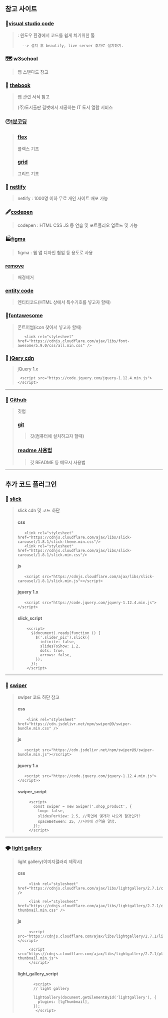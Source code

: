 ## 참고 사이트 


### 🥇[visual studio code](https://code.visualstudio.com/)
    
> : 윈도우 환경에서 코드를 쉽게 치기위한 툴
>   
>
>       --> 설치 후 beautify, live server 추가로 설치하기.



### 🗺️ [w3school](https://www.w3schools.com/)

> 웹 스탠다드 참고
>


### 📖 [thebook](https://thebook.io/)

> 웹 관련 서적 참고    
>
>(주)도서출판 길벗에서 제공하는 IT 도서 열람 서비스
>


### 🕐[1분코딩](https://studiomeal.com/)
>
> ### [flex](https://studiomeal.com/archives/197)
>  플렉스 기초
>
> ### [grid](https://studiomeal.com/archives/533)
>  그리드 기초
> 
>

### 🔲 [netlify](https://www.netlify.com/)
> netlify : 1000명 이하 무료 개인 사이트 배포 가능
> 
>

### 🖋️[codepen](https://codepen.io/)
> codepen : HTML CSS JS 등 연습 및 포트폴리오 업로드 및 가능
> 
>


### 🏭[figma](https://www.figma.com/)
> figma : 웹 앱 디자인 협업 등 용도로 사용
> 
>

### [remove](https://www.remove.bg/ko)
>  배경제거
> 
>

### [entity code](https://entitycode.com/)
>  엔티티코드(HTML 상에서 특수기호를 넣고자 할때)
> 
>

### 📁[fontawesome](https://fontawesome.com/)
>  폰트어썸(icon 찾아서 넣고자 할때)
>
>
>        <link rel="stylesheet" href="https://cdnjs.cloudflare.com/ajax/libs/font-awesome/5.9.0/css/all.min.css" />​
>


### 🧩 [jQery cdn](https://releases.jquery.com/)
> jQuery 1.x
>
>      <script src="https://code.jquery.com/jquery-1.12.4.min.js"></script>​
>

----------------------

### 🔰 [Github](https://github.com/)
> 깃헙
>
>
> ### [git](https://git-scm.com/downloads)
> > 깃(컴퓨터에 설치하고자 할때)
>
>
> ### [readme 사용법](https://m.blog.naver.com/jooeun0502/221956294941)
> > 깃 README 등 메모시 사용법
>
>
--------------------------



## 추가 코드 플러그인



### 🎰 [slick](https://kenwheeler.github.io/slick/)
> slick cdn 및 코드 하단 
>
> #### css
>
>        <link rel="stylesheet" href="https://cdnjs.cloudflare.com/ajax/libs/slick-carousel/1.8.1/slick-theme.min.css"/>
>        <link rel="stylesheet" href="https://cdnjs.cloudflare.com/ajax/libs/slick-carousel/1.8.1/slick.min.css"/>
>
> #### js
>
>        <script src="https://cdnjs.cloudflare.com/ajax/libs/slick-carousel/1.8.1/slick.min.js"></script>
>
> #### jquery 1.x
>
>        <script src="https://code.jquery.com/jquery-1.12.4.min.js"></script>
>
> #### slick_script
>
>         <script>
>           $(document).ready(function () {
>             $('.slider_pic').slick({
>               infinite: false,
>               slidesToShow: 1.2,
>               dots: true,
>               arrows: false,
>             });
>           });
>         </script>


---------------------------

### 🦢 [swiper](https://swiperjs.com/)
> swiper 코드 하단 참고
>
> #### css
>
>         <link rel="stylesheet" href="https://cdn.jsdelivr.net/npm/swiper@9/swiper-bundle.min.css" />
>         
> #### js
>
>        <script src="https://cdn.jsdelivr.net/npm/swiper@9/swiper-bundle.min.js"></script>
>
>
> #### jquery 1.x
>
>        <script src="https://code.jquery.com/jquery-1.12.4.min.js"></script>>
>
> #### swiper_script
>
>          <script>
>            const swiper = new Swiper('.shop_product', {
>              loop: false,
>              slidesPerView: 2.5, //화면에 몇개가 나오게 할것인가?
>              spaceBetween: 25, //사이에 간격을 말함.
>            });
>          </script>
>

---------------------------------------

### 🌩️ [light gallery](https://www.lightgalleryjs.com/)
> light gallery(이미지갤러리 제작시)
>
>#### css
>
>          <link rel="stylesheet" href="https://cdnjs.cloudflare.com/ajax/libs/lightgallery/2.7.1/css/lightgallery.min.css" />
>
>          <link rel="stylesheet" href="https://cdnjs.cloudflare.com/ajax/libs/lightgallery/2.7.1/css/lg-thumbnail.min.css" />
>          
>
>#### js
>
>          <script src="https://cdnjs.cloudflare.com/ajax/libs/lightgallery/2.7.1/lightgallery.min.js"></script>
>
>          <script src="https://cdnjs.cloudflare.com/ajax/libs/lightgallery/2.7.1/plugins/thumbnail/lg-thumbnail.min.js">
>          </script>
>
>#### light_gallery_script
>
>            <script>
>            // light gallery
>
>            lightGallery(document.getElementById('lightgallery'), {
>              plugins: [lgThumbnail],
>            });
>             </script>
>
>
